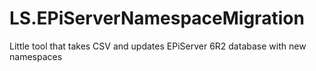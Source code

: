 LS.EPiServerNamespaceMigration
==============================

Little tool that takes CSV and updates EPiServer 6R2 database with new namespaces

